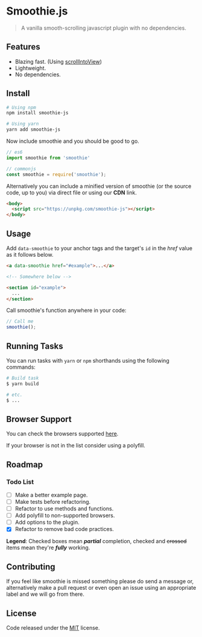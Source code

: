 # Smoothie.js

> A vanilla smooth-scrolling javascript plugin with no dependencies.

## Features

* Blazing fast. (Using [scrollIntoView](https://developer.mozilla.org/en-US/docs/Web/API/Element/scrollIntoView))
* Lightweight.
* No dependencies.

## Install

``` bash
# Using npm
npm install smoothie-js

# Using yarn
yarn add smoothie-js
```

Now include smoothie and you should be good to go.

``` js
// es6
import smoothie from 'smoothie'

// commonjs
const smoothie = require('smoothie');
```

Alternatively you can include a minified version of smoothie (or the source code, up to you) via direct file or using our **CDN** link.

``` html
<body>
  <script src="https://unpkg.com/smoothie-js"></script>
</body>
```

## Usage

Add ```data-smoothie``` to your anchor tags and the target's ```id``` in the *href* value as it follows below.

``` html
<a data-smoothie href="#example">...</a>

<!-- Somewhere below -->

<section id="example">
  ...
</section>
```

Call smoothie's function anywhere in your code:

``` js
// Call me
smoothie();
```

## Running Tasks

You can run tasks with ```yarn``` or ```npm``` shorthands using the following commands:

``` bash
# Build task
$ yarn build

# etc.
$ ...
```

## Browser Support

You can check the browsers supported [here](https://caniuse.com/#search=scrollIntoView).

If your browser is not in the list consider using a polyfill.

## Roadmap

### Todo List

* [ ] Make a better example page.
* [ ] Make tests before refactoring.
* [ ] Refactor to use methods and functions.
* [ ] Add polyfill to non-supported browsers.
* [ ] Add options to the plugin.
* [x] Refactor to remove bad code practices.

**Legend**: Checked boxes mean *__partial__* completion, checked and ~~crossed~~ items mean they're *__fully__* working.

## Contributing

If you feel like smoothie is missed something please do send a message or, alternatively make a pull request or even open an issue using an appropriate label and we will go from there.

## License

Code released under the [MIT](LICENSE) license.
